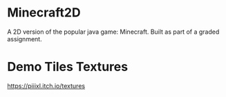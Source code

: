 # Minecraft2D
A 2D version of the popular java game: Minecraft. Built as part of a graded assignment.

# Demo Tiles Textures
https://piiixl.itch.io/textures